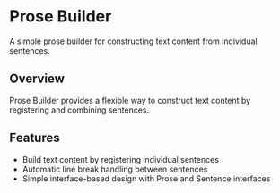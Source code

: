 # Prose Builder

A simple prose builder for constructing text content from individual sentences.

## Overview

Prose Builder provides a flexible way to construct text content by registering and combining sentences.

## Features

* Build text content by registering individual sentences
* Automatic line break handling between sentences
* Simple interface-based design with Prose and Sentence interfaces
